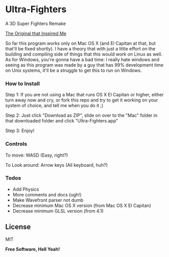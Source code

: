# Ultra-Fighters

A 3D Super Fighters Remake

[The Original that Inspired Me](http://www.twoplayergames.org/play/592-Super_Fighters.html)

So far this program works only on Mac OS X (and El Capitan at that, but that'll be fixed shortly). I have a theory
that with just a little effort on the building and compiling side of things that this would work on Linux as well. 
As for Windows, you're gonna have a bad time: I really hate windows and seeing as this program was made by a guy 
that has 99% development time on Unix systems, it'll be a struggle to get this to run on Windows.

### How to Install

Step 1: If you are not using a Mac that runs OS X El Capitan or higher, either turn away now and cry, or fork this 
repo and try to get it working on your system of choice, and tell me when you do it ;)

Step 2: Just click "Download as ZIP", slide on over to the "Mac" folder in that downloaded folder and click 
"Ultra-Fighters.app"

Step 3: Enjoy!


### Controls

To move: WASD (Easy, right?)

To Look around: Arrow keys (All keyboard, huh?)


### Todos
 - Add Physics
 - More comments and docs (ugh!)
 - Make Wavefront parser not dumb
 - Decrease minimum Mac OS X version (from Mac OS X El Capitan)
 - Decrease minimum GLSL version (from 4.1)

License
----

MIT


**Free Software, Hell Yeah!**
